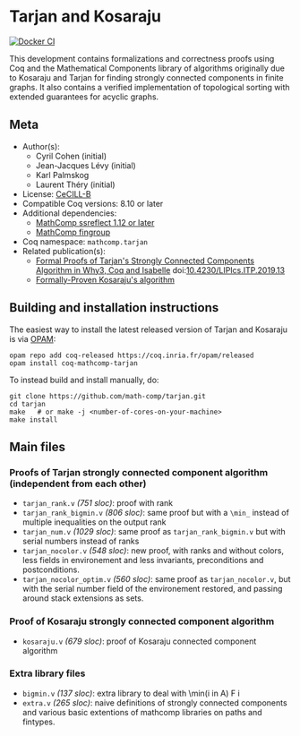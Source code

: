<!---
This file was generated from `meta.yml`, please do not edit manually.
Follow the instructions on https://github.com/coq-community/templates to regenerate.
--->
# Tarjan and Kosaraju

[![Docker CI][docker-action-shield]][docker-action-link]

[docker-action-shield]: https://github.com/math-comp/tarjan/workflows/Docker%20CI/badge.svg?branch=master
[docker-action-link]: https://github.com/math-comp/tarjan/actions?query=workflow:"Docker%20CI"




This development contains formalizations and correctness proofs using Coq and the Mathematical
Components library of algorithms originally due to Kosaraju and Tarjan for finding strongly
connected components in finite graphs. It also contains a verified implementation of topological
sorting with extended guarantees for acyclic graphs.

## Meta

- Author(s):
  - Cyril Cohen (initial)
  - Jean-Jacques Lévy (initial)
  - Karl Palmskog
  - Laurent Théry (initial)
- License: [CeCILL-B](CeCILL-B)
- Compatible Coq versions: 8.10 or later
- Additional dependencies:
  - [MathComp ssreflect 1.12 or later](https://math-comp.github.io)
  - [MathComp fingroup](https://math-comp.github.io)
- Coq namespace: `mathcomp.tarjan`
- Related publication(s):
  - [Formal Proofs of Tarjan's Strongly Connected Components Algorithm in Why3, Coq and Isabelle](https://hal.inria.fr/hal-01906155) doi:[10.4230/LIPIcs.ITP.2019.13](https://doi.org/10.4230/LIPIcs.ITP.2019.13)
  - [Formally-Proven Kosaraju's algorithm](https://hal.inria.fr/hal-01095533) 

## Building and installation instructions

The easiest way to install the latest released version of Tarjan and Kosaraju
is via [OPAM](https://opam.ocaml.org/doc/Install.html):

```shell
opam repo add coq-released https://coq.inria.fr/opam/released
opam install coq-mathcomp-tarjan
```

To instead build and install manually, do:

``` shell
git clone https://github.com/math-comp/tarjan.git
cd tarjan
make   # or make -j <number-of-cores-on-your-machine> 
make install
```


## Main files

### Proofs of Tarjan strongly connected component algorithm (independent from each other)
* `tarjan_rank.v` *(751 sloc)*: proof with rank
* `tarjan_rank_bigmin.v` *(806 sloc)*: same proof but with a `\min_` instead of multiple inequalities on the output rank
* `tarjan_num.v` *(1029 sloc)*: same proof as `tarjan_rank_bigmin.v` but with serial numbers instead of ranks
* `tarjan_nocolor.v` *(548 sloc)*: new proof, with ranks and without colors, less fields in environement and less invariants, preconditions and postconditions.
* `tarjan_nocolor_optim.v` *(560 sloc)*: same proof as `tarjan_nocolor.v`, but with the serial number field of the environement restored, and passing around stack extensions as sets.

### Proof of Kosaraju strongly connected component algorithm
* `kosaraju.v` *(679 sloc)*: proof of Kosaraju connected component algorithm

### Extra library files
* `bigmin.v` *(137 sloc)*: extra library to deal with \min(i in A) F i
* `extra.v` *(265 sloc)*: naive definitions of strongly connected components and various basic extentions of mathcomp libraries on paths and fintypes.
